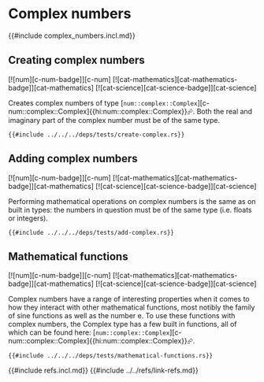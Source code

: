 # Complex numbers

{{#include complex_numbers.incl.md}}

## Creating complex numbers

[![num][c-num-badge]][c-num]  [![cat-mathematics][cat-mathematics-badge]][cat-mathematics]  [![cat-science][cat-science-badge]][cat-science]

Creates complex numbers of type [`num::complex::Complex`][c-num::complex::Complex]{{hi:num::complex::Complex}}⮳. Both the real and imaginary part of the complex number must be of the same type.

```rust,editable
{{#include ../../../deps/tests/create-complex.rs}}
```

## Adding complex numbers

[![num][c-num-badge]][c-num]  [![cat-mathematics][cat-mathematics-badge]][cat-mathematics]  [![cat-science][cat-science-badge]][cat-science]

Performing mathematical operations on complex numbers is the same as on built in types: the numbers in question must be of the same type (i.e. floats or integers).

```rust,editable
{{#include ../../../deps/tests/add-complex.rs}}
```

## Mathematical functions

[![num][c-num-badge]][c-num]  [![cat-mathematics][cat-mathematics-badge]][cat-mathematics]  [![cat-science][cat-science-badge]][cat-science]

Complex numbers have a range of interesting properties when it comes to how they interact with other mathematical functions, most notibly the family of sine functions as well as the number e. To use these functions with complex numbers, the Complex type has a few built in functions, all of which can be found here: [`num::complex::Complex`][c-num::complex::Complex]{{hi:num::complex::Complex}}⮳.

```rust,editable
{{#include ../../../deps/tests/mathematical-functions.rs}}
```

{{#include refs.incl.md}}
{{#include ../../refs/link-refs.md}}
